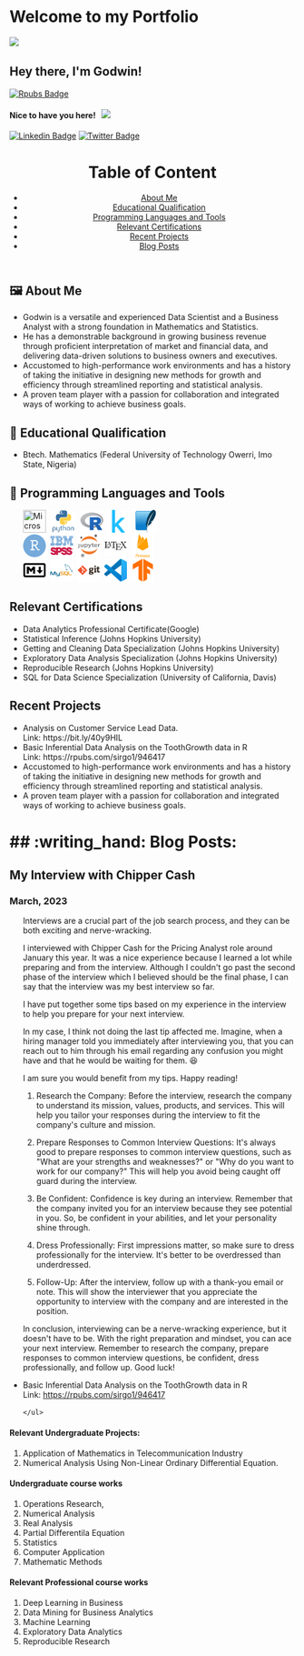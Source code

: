 <div id="header">
   <h1>Welcome to my Portfolio</h1>
   <img src="https://media.giphy.com/media/M9gbBd9nbDrOTu1Mqx/giphy.gif" width="100"/>
  <img  src="https://komarev.com/ghpvc/?username=sirgo1&style=flat-square&color=blue" alt=""/>
  <h2 >
  Hey there, I'm Godwin!
</h2>
  <div id="badges" >
  <a href="https://rpubs.com/sirgo1" target="_blank">
    <img src="https://img.shields.io/badge/Rpubs-Orange?style=for-the-badge&logo=twitter&logoColor=white" alt="Rpubs Badge"/>
  </a>
</div>
  <h4> Nice to have you here! &nbsp
  <img src="https://media.giphy.com/media/hvRJCLFzcasrR4ia7z/giphy.gif" width="30px"/>
 </h4>
  
  [![Linkedin Badge](https://img.shields.io/badge/-Connect_me-blue?style=flat&logo=Linkedin&logoColor=white)](https://linkedin.com/in/godwin-osuji)  [![Twitter Badge](https://img.shields.io/badge/-Follow_me-white?style=flat&logo=Twitter&logoColor=blue)](https://twitter.com/Analyst_Godwin)
  
<html>
<body>
  <header>
     <h1>Table of Content</h1>
    <nav>
      <ul>
        <li><a href="#about-me">About Me</a></li>
        <li><a href="#educational-qualification">Educational Qualification</a></li>
        <li><a href="#programming-languages-and-tools">Programming Languages and Tools</a></li>
        <li><a href="#relevant-certifications">Relevant Certifications</a></li>
        <li><a href="#recent-projects">Recent Projects</a></li>
        <li><a href="#blog-posts">Blog Posts</a></li>
      </ul>
    </nav>
  </header>
  
  <div id="about-me">
    <h2>🖼️ About Me</h2>
    <ul>
      <li>Godwin is a versatile and experienced Data Scientist and a Business Analyst with a strong foundation in Mathematics and Statistics.</li>
      <li>He has a demonstrable background in growing business revenue through proficient interpretation of market and financial data, and delivering data-driven solutions to business owners and executives.</li>
      <li>Accustomed to high-performance work environments and has a history of taking the initiative in designing new methods for growth and efficiency through streamlined reporting and statistical analysis.</li>
      <li>A proven team player with a passion for collaboration and integrated ways of working to achieve business goals.</li>
    </ul>
  </div>

  <div id="educational-qualification">
    <h2>🏫 Educational Qualification</h2>
    <ul>
       <li>Btech. Mathematics (Federal University of Technology Owerri, Imo State, Nigeria)</li>
    </ul>
  </div>

  <div id="programming-languages-and-tools">
     <h2>🧰 Programming Languages and Tools</h2>
     <ul>
     <div class="row">
        <img src="https://cdn.cdnlogo.com/logos/m/96/microsoft-excel.png" title="Microsoft Excel" **alt="Microsoft Excel" width="40" height="40"/>&nbsp;
        <img src="https://github.com/devicons/devicon/blob/master/icons/python/python-original-wordmark.svg" title="Python" alt="Python" width="45" height="40"/>&nbsp;
        <img src="https://github.com/devicons/devicon/blob/master/icons/r/r-original.svg" title="R" alt="Rstudio" width="40" height="40"/>&nbsp;
        <img src="https://github.com/devicons/devicon/blob/master/icons/kaggle/kaggle-original.svg" title="Kaggle" alt="Kaggle" width="40" height="40"/>&nbsp;
        <img src="https://github.com/devicons/devicon/blob/master/icons/sqlite/sqlite-original.svg" title="Sqlite" alt="Sqlite" width="40" height="40"/>&nbsp;
     </div>
     <div class="row">
        <img src="https://github.com/devicons/devicon/blob/master/icons/rstudio/rstudio-original.svg" title="Rstudio" alt="Rstudio " width="40" height="40"/>&nbsp;
        <img src="https://github.com/devicons/devicon/blob/master/icons/spss/spss-original.svg"  title="SPSS" alt="SPSS" width="40" height="40"/>&nbsp;
        <img src="https://github.com/devicons/devicon/blob/master/icons/jupyter/jupyter-original-wordmark.svg" title="Jupyter" alt="Jupyter" width="40" height="40"/>&nbsp;
        <img src="https://github.com/devicons/devicon/blob/master/icons/latex/latex-original.svg" title="Latex" alt="Latex" width="40" height="40"/>&nbsp;
        <img src="https://github.com/devicons/devicon/blob/master/icons/firebase/firebase-plain-wordmark.svg" title="Firebase" alt="Firebase" width="40" height="40"/>&nbsp;
     </div>
     <div class="row">
         <img src="https://github.com/devicons/devicon/blob/master/icons/markdown/markdown-original.svg" title="Markdown"  alt="Markdown" width="40" height="40"/>&nbsp;
        <img src="https://github.com/devicons/devicon/blob/master/icons/mysql/mysql-original-wordmark.svg" title="MySQL"  alt="MySQL" width="40" height="40"/>&nbsp;
        <img src="https://github.com/devicons/devicon/blob/master/icons/git/git-original-wordmark.svg" title="Git" **alt="Git" width="40" height="40"/>&nbsp;
        <img src="https://github.com/devicons/devicon/blob/master/icons/vscode/vscode-original.svg" title="VSCode " **alt="VSCode" width="40" height="40"/>&nbsp;
        <img src="https://github.com/devicons/devicon/blob/master/icons/tensorflow/tensorflow-original.svg" title="Tensorflow" **alt="Tensorflow" width="40" height="40"/>&nbsp;
     </div>
     </ul>
  </div>

  <div id="relevant-certifications">
     <h2>Relevant Certifications</h2>
     <ul>
      <li>Data Analytics Professional Certificate(Google)</li>
      <li>Statistical Inference (Johns Hopkins University)</li>
      <li>Getting and Cleaning Data Specialization (Johns Hopkins University)</li>
      <li>Exploratory Data Analysis Specialization (Johns Hopkins University)</li>
      <li>Reproducible Research (Johns Hopkins University)</li>
      <li>SQL for Data Science Specialization (University of California, Davis)</li>
     </ul>
  </div>

  <div id="recent-projects">
     <h2> Recent Projects</h2>
    <ul>
      <li>Analysis on Customer Service Lead Data. <br />
  Link: https://bit.ly/40y9HIL</li>
      <li>Basic Inferential Data Analysis on the ToothGrowth data in R <br />
  Link: https://rpubs.com/sirgo1/946417</li>
      <li>Accustomed to high-performance work environments and has a history of taking the initiative in designing new methods for growth and efficiency through streamlined reporting and statistical analysis.</li>
      <li>A proven team player with a passion for collaboration and integrated ways of working to achieve business goals.</li>
    </ul>
  </div>

  <div id="blog-posts">
       <h1>## :writing_hand: Blog Posts:</h1>
     <h2> My Interview with Chipper Cash</h2>
     <h3> March, 2023</h3>
    <ul>
Interviews are a crucial part of the job search process, and they can be both exciting and nerve-wracking.

I interviewed with Chipper Cash for the Pricing Analyst role around January this year. It was a nice experience because I learned a lot while preparing and from the interview. Although I couldn't go past the second phase of the interview which I believed should be the final phase, I can say that the interview was my best interview so far.

I have put together some tips based on my experience in the interview to help you prepare for your next interview.

In my case, I think not doing the last tip affected me. Imagine, when a hiring manager told you immediately after interviewing you, that you can reach out to him through his email regarding any confusion you might have and that he would be waiting for them. 😆

I am sure you would benefit from my tips. Happy reading!

1. Research the Company: Before the interview, research the company to understand its mission, values, products, and services. This will help you tailor your responses during the interview to fit the company's culture and mission.

2. Prepare Responses to Common Interview Questions: It's always good to prepare responses to common interview questions, such as "What are your strengths and weaknesses?" or "Why do you want to work for our company?" This will help you avoid being caught off guard during the interview.

3. Be Confident: Confidence is key during an interview. Remember that the company invited you for an interview because they see potential in you. So, be confident in your abilities, and let your personality shine through.

4. Dress Professionally: First impressions matter, so make sure to dress professionally for the interview. It's better to be overdressed than underdressed.

5. Follow-Up: After the interview, follow up with a thank-you email or note. This will show the interviewer that you appreciate the opportunity to interview with the company and are interested in the position.

In conclusion, interviewing can be a nerve-wracking experience, but it doesn't have to be. With the right preparation and mindset, you can ace your next interview. Remember to research the company, prepare responses to common interview questions, be confident, dress professionally, and follow up. Good luck!
      <li>Basic Inferential Data Analysis on the ToothGrowth data in R <br />
  Link: https://rpubs.com/sirgo1/946417</li>
      
    </ul>
    
  </div>
</body>
</html>


  
  
                 
  #### Relevant Undergraduate Projects:
1. Application of Mathematics in Telecommunication Industry
2. Numerical Analysis Using Non-Linear Ordinary Differential Equation.

  #### Undergraduate course works
1. Operations Research, 
2. Numerical Analysis 
3. Real Analysis
4. Partial Differentila Equation
5. Statistics
6. Computer Application
7. Mathematic Methods
  
  #### Relevant Professional course works
1. Deep Learning in Business
2. Data Mining for Business Analytics
3. Machine Learning
4. Exploratory Data Analytics
5. Reproducible Research
 
 
 



    

### 

  


<!---
sirgo1/sirgo1 is a ✨ special ✨ repository because its `README.md` (this file) appears on your GitHub profile.
You can click the Preview link to take a look at your changes.
--->
